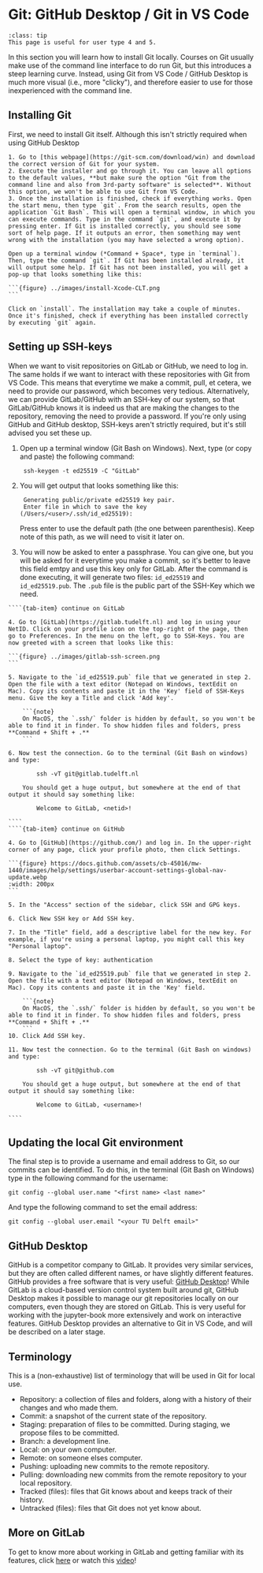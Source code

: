 # Git: GitHub Desktop / Git in VS Code

```{admonition} User types
:class: tip
This page is useful for user type 4 and 5.
```

In this section you will learn how to install Git locally. Courses on Git usually make use of the command line interface to do run Git, but this introduces a steep learning curve. Instead, using Git from VS Code / GitHub Desktop is much more visual (i.e., more "clicky"), and therefore easier to use for those inexperienced with the command line.

## Installing Git

First, we need to install Git itself. Although this isn't strictly required when using GitHub Desktop

````{tab} git on Windows
1. Go to [this webpage](https://git-scm.com/download/win) and download the correct version of Git for your system.
2. Execute the installer and go through it. You can leave all options to the default values, **but make sure the option "Git from the command line and also from 3rd-party software" is selected**. Without this option, we won't be able to use Git from VS Code.
3. Once the installation is finished, check if everything works. Open the start menu, then type `git`. From the search results, open the application `Git Bash`. This will open a terminal window, in which you can execute commands. Type in the command `git`, and execute it by pressing enter. If Git is installed correctly, you should see some sort of help page. If it outputs an error, then something may went wrong with the installation (you may have selected a wrong option).
````
````{tab} git on MacOS
Open up a terminal window (*Command + Space*, type in `terminal`). Then, type the command `git`. If Git has been installed already, it will output some help. If Git has not been installed, you will get a pop-up that looks something like this:

```{figure} ../images/install-Xcode-CLT.png
```

Click on `install`. The installation may take a couple of minutes. Once it's finished, check if everything has been installed correctly by executing `git` again.
````

## Setting up SSH-keys

When we want to visit repositories on GitLab or GitHub, we need to log in. The same holds if we want to interact with these repositories with Git from VS Code. This means that everytime we make a commit, pull, et cetera, we need to provide our password, which becomes very tedious. Alternatively, we can provide GitLab/GitHub with an SSH-key of our system, so that GitLab/GitHub knows it is indeed us that are making the changes to the repository, removing the need to provide a password. If you're only using GitHub and GitHub desktop, SSH-keys aren't strictly required, but it's still advised you set these up.

1. Open up a terminal window (Git Bash on Windows). Next, type (or copy and paste) the following command:

        ssh-keygen -t ed25519 -C "GitLab"

2. You will get output that looks something like this:
    
        Generating public/private ed25519 key pair.
        Enter file in which to save the key (/Users/<user>/.ssh/id_ed25519):

    Press enter to use the default path (the one between parenthesis). Keep note of this path, as we will need to visit it later on.

3. You will now be asked to enter a passphrase. You can give one, but you will be asked for it everytime you make a commit, so it's better to leave this field emtpy and use this key only for GitLab. After the command is done executing, it will generate two files: `id_ed25519` and `id_ed25519.pub`. The `.pub` file is the public part of the SSH-Key which we need.

`````{tab-set}
````{tab-item} continue on GitLab

4. Go to [GitLab](https://gitlab.tudelft.nl) and log in using your NetID. Click on your profile icon on the top-right of the page, then go to Preferences. In the menu on the left, go to SSH-Keys. You are now greeted with a screen that looks like this:

```{figure} ../images/gitlab-ssh-screen.png
```

5. Navigate to the `id_ed25519.pub` file that we generated in step 2. Open the file with a text editor (Notepad on Windows, textEdit on Mac). Copy its contents and paste it in the 'Key' field of SSH-Keys menu. Give the key a Title and click 'Add key'. 

    ```{note}
    On MacOS, the `.ssh/` folder is hidden by default, so you won't be able to find it in finder. To show hidden files and folders, press **Command + Shift + .**
    ```

6. Now test the connection. Go to the terminal (Git Bash on windows) and type:

        ssh -vT git@gitlab.tudelft.nl

    You should get a huge output, but somewhere at the end of that output it should say something like:

        Welcome to GitLab, <netid>!

````
````{tab-item} continue on GitHub

4. Go to [GitHub](https://github.com/) and log in. In the upper-right corner of any page, click your profile photo, then click Settings.

```{figure} https://docs.github.com/assets/cb-45016/mw-1440/images/help/settings/userbar-account-settings-global-nav-update.webp
:width: 200px
```

5. In the "Access" section of the sidebar, click SSH and GPG keys.

6. Click New SSH key or Add SSH key.

7. In the "Title" field, add a descriptive label for the new key. For example, if you're using a personal laptop, you might call this key "Personal laptop".

8. Select the type of key: authentication

9. Navigate to the `id_ed25519.pub` file that we generated in step 2. Open the file with a text editor (Notepad on Windows, textEdit on Mac). Copy its contents and paste it in the 'Key' field.

    ```{note}
    On MacOS, the `.ssh/` folder is hidden by default, so you won't be able to find it in finder. To show hidden files and folders, press **Command + Shift + .**
    ```
10. Click Add SSH key.

11. Now test the connection. Go to the terminal (Git Bash on windows) and type:

        ssh -vT git@github.com

    You should get a huge output, but somewhere at the end of that output it should say something like:

        Welcome to GitLab, <username>!

````
`````

## Updating the local Git environment

The final step is to provide a username and email address to Git, so our commits can be identified. To do this, in the terminal (Git Bash on Windows) type in the following command for the username:

    git config --global user.name "<first name> <last name>"

And type the following command to set the email address:

    git config --global user.email "<your TU Delft email>"

## GitHub Desktop

GitHub is a competitor company to GitLab. It provides very similar services, but they are often called different names, or have slightly different features. GitHub provides a free software that is very useful: [GitHub Desktop](https://desktop.github.com/)! While GitLab is a cloud-based version control system built around git, GitHub Desktop makes it possible to manage our git repositories locally on our computers, even though they are stored on GitLab. This is very useful for working with the jupyter-book more extensively and work on interactive features. GitHub Desktop provides an alternative to Git in VS Code, and will be described on a later stage.

## Terminology
This is a (non-exhaustive) list of terminology that will be used in Git for local use.

- Repository: a collection of files and folders, along with a history of their changes and who made them. 
- Commit: a snapshot of the current state of the repository.
- Staging: preparation of files to be committed. During staging, we propose files to be committed.
- Branch: a development line.
- Local: on your own computer.
- Remote: on someone elses computer.
- Pushing: uploading new commits to the remote repository.
- Pulling: downloading new commits from the remote repository to your local repository.
- Tracked (files): files that Git knows about and keeps track of their history.
- Untracked (files): files that Git does not yet know about.

## More on GitLab

To get to know more about working in GitLab and getting familiar with its features, click [here](/jupyter-book-manual/book/workflows/overview.md) or watch this [video](https://www.youtube.com/watch?v=1SBtM3znviU&t=1s)!